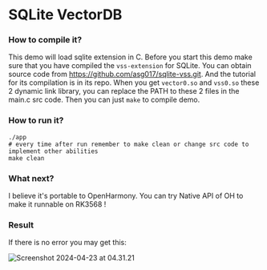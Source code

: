 # SQLite VectorDB

### How to compile it?

This demo will load sqlite extension in C. Before you start this demo make sure that you have compiled the `vss-extension` for SQLite. You can obtain source code from https://github.com/asg017/sqlite-vss.git. And the tutorial for its compilation is in its repo. When you get `vector0.so` and `vss0.so` these 2 dynamic link library, you can replace the PATH to these 2 files in the main.c src code. Then you can just `make` to compile demo. 

### How to run it?

```shell
./app
# every time after run remember to make clean or change src code to implement other abilities
make clean
```

### What next?

I believe it's portable to OpenHarmony. You can try Native API of OH to make it runnable on RK3568 !

### Result

If there is no error  you may get this:

![Screenshot 2024-04-23 at 04.31.21](https://xubbbb-chartbed.oss-cn-shanghai.aliyuncs.com/img/markdown/Screenshot%202024-04-23%20at%2004.31.21.png)